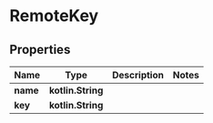 
# RemoteKey

## Properties
Name | Type | Description | Notes
------------ | ------------- | ------------- | -------------
**name** | **kotlin.String** |  | 
**key** | **kotlin.String** |  | 



